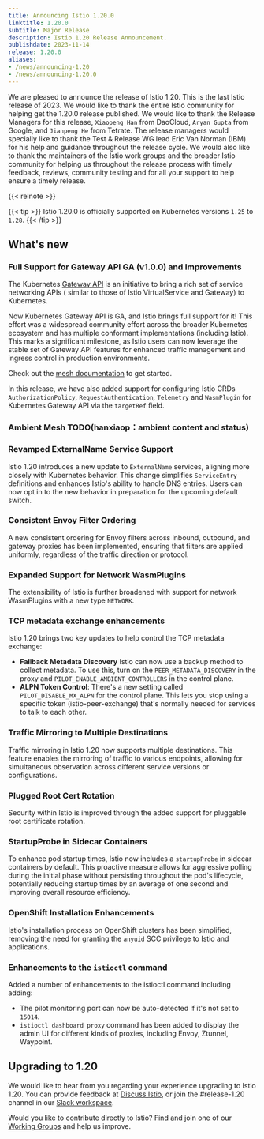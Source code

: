 ```yaml
---
title: Announcing Istio 1.20.0
linktitle: 1.20.0
subtitle: Major Release
description: Istio 1.20 Release Announcement.
publishdate: 2023-11-14
release: 1.20.0
aliases:
- /news/announcing-1.20
- /news/announcing-1.20.0
---
```


We are pleased to announce the release of Istio 1.20. This is the last Istio release of 2023. We would like to thank the
entire Istio community for helping get the 1.20.0 release published. We would like to thank the Release Managers for
this release, `Xiaopeng Han` from DaoCloud, `Aryan Gupta` from Google, and `Jianpeng He` from Tetrate. The release
managers would specially like to thank the Test & Release WG lead Eric Van Norman (IBM) for his help and guidance
throughout the release cycle. We would also like to thank the maintainers of the Istio work groups and the broader Istio
community for helping us throughout the release process with timely feedback, reviews, community testing and for all
your support to help ensure a timely release.

{{< relnote >}}

{{< tip >}}
Istio 1.20.0 is officially supported on Kubernetes versions `1.25` to `1.28`.
{{< /tip >}}

## What's new

### Full Support for Gateway API GA (v1.0.0) and Improvements

The Kubernetes [Gateway API](http://gateway-api.org/) is an initiative to bring a rich set of service networking APIs (
similar to those of Istio VirtualService and Gateway) to Kubernetes.

Now Kubernetes Gateway API is GA, and Istio brings full support for it! This effort was a widespread community effort
across the broader Kubernetes ecosystem and has multiple conformant implementations (including Istio). This marks a
significant milestone, as Istio users can now leverage the stable set of Gateway API
features for enhanced traffic management and ingress control in production environments.

Check out the [mesh documentation](/docs/tasks/traffic-management/ingress/gateway-api/#mesh-traffic) to get started.

In this release, we have also added support for configuring Istio
CRDs `AuthorizationPolicy`, `RequestAuthentication`, `Telemetry` and `WasmPlugin` for Kubernetes Gateway API via
the `targetRef` field.

### Ambient Mesh TODO(hanxiaop：ambient content and status)

### Revamped ExternalName Service Support

Istio 1.20 introduces a new update to `ExternalName` services, aligning more closely with Kubernetes behavior.
This change simplifies `ServiceEntry` definitions and enhances Istio's ability to handle DNS entries. Users can now
opt in to the new behavior in preparation for the upcoming default switch.

### Consistent Envoy Filter Ordering

A new consistent ordering for Envoy filters across inbound, outbound, and gateway proxies has been implemented,
ensuring that filters are applied uniformly, regardless of the traffic direction or protocol.

### Expanded Support for Network WasmPlugins

The extensibility of Istio is further broadened with support for network WasmPlugins with a new type `NETWORK`.

### TCP metadata exchange enhancements

Istio 1.20 brings two key updates to help control the TCP metadata exchange:

- **Fallback Metadata Discovery** Istio can now use a backup method to collect metadata. To use this, turn on
  the `PEER_METADATA_DISCOVERY` in the proxy and `PILOT_ENABLE_AMBIENT_CONTROLLERS` in the control plane.
- **ALPN Token Control**: There's a new setting called `PILOT_DISABLE_MX_ALPN` for the control plane. This lets you stop
  using a specific token (istio-peer-exchange) that's normally needed for services to talk to each other.

### Traffic Mirroring to Multiple Destinations

Traffic mirroring in Istio 1.20 now supports multiple destinations. This feature enables the mirroring of traffic to
various endpoints, allowing for simultaneous observation across different service versions or configurations.

### Plugged Root Cert Rotation

Security within Istio is improved through the added support for pluggable root certificate rotation.

### StartupProbe in Sidecar Containers

To enhance pod startup times, Istio now includes a `startupProbe` in sidecar containers by default. This proactive
measure allows for aggressive polling during the initial phase without persisting throughout the pod's lifecycle,
potentially reducing startup times by an average of one second and improving overall resource efficiency.

### OpenShift Installation Enhancements

Istio's installation process on OpenShift clusters has been simplified, removing the need for granting the `anyuid`
SCC privilege to Istio and applications.

### Enhancements to the `istioctl` command

Added a number of enhancements to the istioctl command including adding:

- The pilot monitoring port can now be auto-detected if it's not set to `15014`.
- `istioctl dashboard proxy` command has been added to display the admin UI for different kinds of proxies, including
  Envoy, Ztunnel, Waypoint.

## Upgrading to 1.20

We would like to hear from you regarding your experience upgrading to Istio 1.20. You can provide feedback
at [Discuss Istio](https://discuss.istio.io/), or join the #release-1.20 channel in
our [Slack workspace](https://slack.istio.io/).

Would you like to contribute directly to Istio? Find and join one of
our [Working Groups](https://github.com/istio/community/blob/master/WORKING-GROUPS.md) and help us improve.
